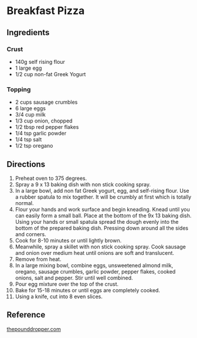# Breakfast Pizza

## Ingredients

### Crust

* 140g self rising flour
* 1 large egg
* 1/2 cup non-fat Greek Yogurt

### Topping

* 2 cups sausage crumbles
* 6 large eggs
* 3/4 cup milk
* 1/3 cup onion, chopped
* 1/2 tbsp red pepper flakes
* 1/4 tsp garlic powder
* 1/4 tsp salt
* 1/2 tsp oregano

## Directions

1. Preheat oven to 375 degrees.
2. Spray a 9 x 13 baking dish with non stick cooking spray.
3. In a large bowl, add non fat Greek yogurt, egg, and self-rising flour. Use a rubber spatula to mix together. It will be crumbly at first which is totally normal.
4. Flour your hands and work surface and begin kneading. Knead until you can easily form a small ball. Place at the bottom of the 9x 13 baking dish. Using your hands or small spatula spread the dough evenly into the bottom of the prepared baking dish. Pressing down around all the sides and corners.
5. Cook for 8-10 minutes or until lightly brown.
6. Meanwhile, spray a skillet with non stick cooking spray. Cook sausage and onion over medium heat until onions are soft and translucent.
7. Remove from heat.
8. In a large mixing bowl, combine eggs, unsweetened almond milk, oregano, sausage crumbles, garlic powder, pepper flakes, cooked onions, salt and pepper. Stir until well combined.
9. Pour egg mixture over the top of the crust.
10. Bake for 15-18 minutes or until eggs are completely cooked.
11. Using a knife, cut into 8 even slices.

## Reference

[thepounddropper.com](https://thepounddropper.com/egg-and-sausage-breakfast-squares/)
